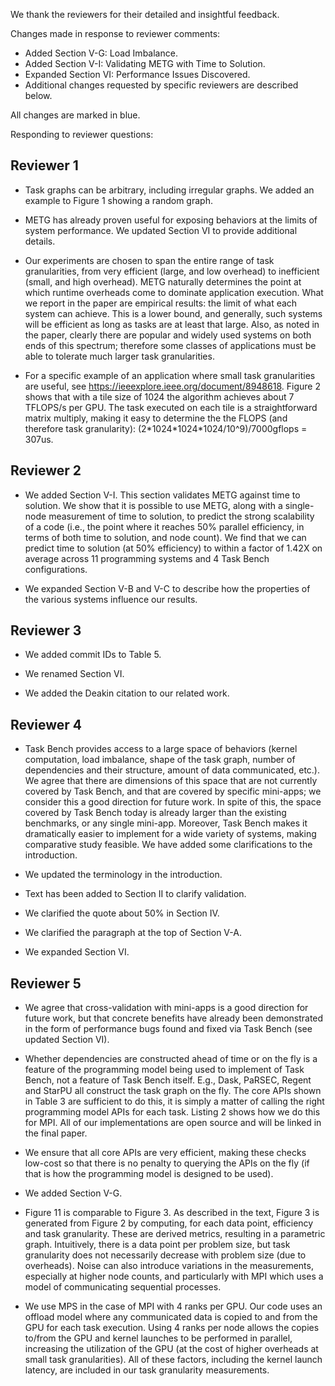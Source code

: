 We thank the reviewers for their detailed and insightful feedback.

Changes made in response to reviewer comments:

  * Added Section V-G: Load Imbalance.
  * Added Section V-I: Validating METG with Time to Solution.
  * Expanded Section VI: Performance Issues Discovered.
  * Additional changes requested by specific reviewers are described below.

All changes are marked in blue.

Responding to reviewer questions:

## Reviewer 1

  * Task graphs can be arbitrary, including irregular graphs. We added an example to Figure 1 showing a random graph.

  * METG has already proven useful for exposing behaviors at the limits of system performance. We updated Section VI to provide additional details.

  * Our experiments are chosen to span the entire range of task granularities, from very efficient (large, and low overhead) to inefficient (small, and high overhead). METG naturally determines the point at which runtime overheads come to dominate application execution. What we report in the paper are empirical results: the limit of what each system can achieve. This is a lower bound, and generally, such systems will be efficient as long as tasks are at least that large. Also, as noted in the paper, clearly there are popular and widely used systems on both ends of this spectrum; therefore some classes of applications must be able to tolerate much larger task granularities.

  * For a specific example of an application where small task granularities are useful, see <https://ieeexplore.ieee.org/document/8948618>. Figure 2 shows that with a tile size of 1024 the algorithm achieves about 7 TFLOPS/s per GPU. The task executed on each tile is a straightforward matrix multiply, making it easy to determine the the FLOPS (and therefore task granularity): (2\*1024\*1024\*1024/10^9)/7000gflops = 307us.

## Reviewer 2

  * We added Section V-I. This section validates METG against time to solution. We show that it is possible to use METG, along with a single-node measurement of time to solution, to predict the strong scalability of a code (i.e., the point where it reaches 50% parallel efficiency, in terms of both time to solution, and node count). We find that we can predict time to solution (at 50% efficiency) to within a factor of 1.42X on average across 11 programming systems and 4 Task Bench configurations.

  * We expanded Section V-B and V-C to describe how the properties of the various systems influence our results.

## Reviewer 3

  * We added commit IDs to Table 5.

  * We renamed Section VI.

  * We added the Deakin citation to our related work.

## Reviewer 4

  * Task Bench provides access to a large space of behaviors (kernel computation, load imbalance, shape of the task graph, number of dependencies and their structure, amount of data communicated, etc.). We agree that there are dimensions of this space that are not currently covered by Task Bench, and that are covered by specific mini-apps; we consider this a good direction for future work. In spite of this, the space covered by Task Bench today is already larger than the existing benchmarks, or any single mini-app. Moreover, Task Bench makes it dramatically easier to implement for a wide variety of systems, making comparative study feasible. We have added some clarifications to the introduction.

  * We updated the terminology in the introduction.

  * Text has been added to Section II to clarify validation.

  * We clarified the quote about 50% in Section IV.

  * We clarified the paragraph at the top of Section V-A.

  * We expanded Section VI.

## Reviewer 5

  * We agree that cross-validation with mini-apps is a good direction for future work, but that concrete benefits have already been demonstrated in the form of performance bugs found and fixed via Task Bench (see updated Section VI).

  * Whether dependencies are constructed ahead of time or on the fly is a feature of the programming model being used to implement of Task Bench, not a feature of Task Bench itself. E.g., Dask, PaRSEC, Regent and StarPU all construct the task graph on the fly. The core APIs shown in Table 3 are sufficient to do this, it is simply a matter of calling the right programming model APIs for each task. Listing 2 shows how we do this for MPI. All of our implementations are open source and will be linked in the final paper.

  * We ensure that all core APIs are very efficient, making these checks low-cost so that there is no penalty to querying the APIs on the fly (if that is how the programming model is designed to be used).

  * We added Section V-G.

  * Figure 11 is comparable to Figure 3. As described in the text, Figure 3 is generated from Figure 2 by computing, for each data point, efficiency and task granularity. These are derived metrics, resulting in a parametric graph. Intuitively, there is a data point per problem size, but task granularity does not necessarily decrease with problem size (due to overheads). Noise can also introduce variations in the measurements, especially at higher node counts, and particularly with MPI which uses a model of communicating sequential processes.

  * We use MPS in the case of MPI with 4 ranks per GPU. Our code uses an offload model where any communicated data is copied to and from the GPU for each task execution. Using 4 ranks per node allows the copies to/from the GPU and kernel launches to be performed in parallel, increasing the utilization of the GPU (at the cost of higher overheads at small task granularities). All of these factors, including the kernel launch latency, are included in our task granularity measurements.
